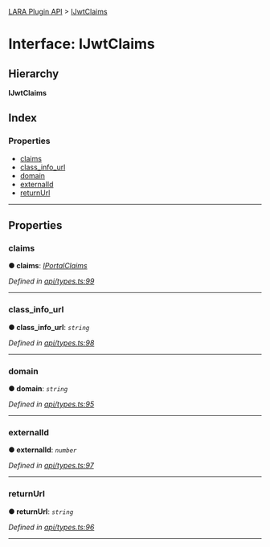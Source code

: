 [LARA Plugin API](../README.md) > [IJwtClaims](../interfaces/ijwtclaims.md)

# Interface: IJwtClaims

## Hierarchy

**IJwtClaims**

## Index

### Properties

* [claims](ijwtclaims.md#claims)
* [class_info_url](ijwtclaims.md#class_info_url)
* [domain](ijwtclaims.md#domain)
* [externalId](ijwtclaims.md#externalid)
* [returnUrl](ijwtclaims.md#returnurl)

---

## Properties

<a id="claims"></a>

###  claims

**● claims**: *[IPortalClaims](iportalclaims.md)*

*Defined in [api/types.ts:99](https://github.com/concord-consortium/lara/blob/dda9bf8c/lara-plugin-api/src/api/types.ts#L99)*

___
<a id="class_info_url"></a>

###  class_info_url

**● class_info_url**: *`string`*

*Defined in [api/types.ts:98](https://github.com/concord-consortium/lara/blob/dda9bf8c/lara-plugin-api/src/api/types.ts#L98)*

___
<a id="domain"></a>

###  domain

**● domain**: *`string`*

*Defined in [api/types.ts:95](https://github.com/concord-consortium/lara/blob/dda9bf8c/lara-plugin-api/src/api/types.ts#L95)*

___
<a id="externalid"></a>

###  externalId

**● externalId**: *`number`*

*Defined in [api/types.ts:97](https://github.com/concord-consortium/lara/blob/dda9bf8c/lara-plugin-api/src/api/types.ts#L97)*

___
<a id="returnurl"></a>

###  returnUrl

**● returnUrl**: *`string`*

*Defined in [api/types.ts:96](https://github.com/concord-consortium/lara/blob/dda9bf8c/lara-plugin-api/src/api/types.ts#L96)*

___


